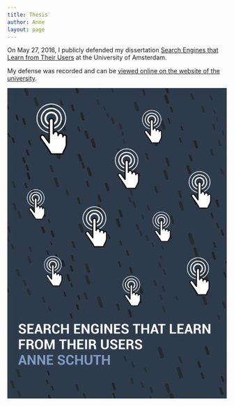 ```yaml
---
title: Thesis
author: Anne
layout: page
---
```


On May 27, 2016, I publicly defended my dissertation [Search Engines that Learn from Their Users](/publications/schuth-phd-thesis-2016) at the University of Amsterdam.

My defense was recorded and can be [viewed online on the website of the university](http://webcolleges.uva.nl/Mediasite/Play/1ee49f6e8d55445496b574b5df73fd3d1d).

![Thesis Cover](/assets/thesis-cover-1-725x1024.png)